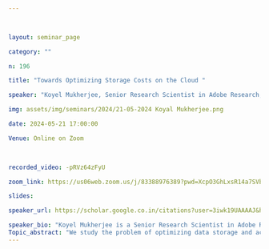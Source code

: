```yaml
--- 

  

layout: seminar_page 

category: "" 

n: 196

title: "Towards Optimizing Storage Costs on the Cloud " 

speaker: "Koyel Mukherjee, Senior Research Scientist in Adobe Research, Bangalore "  

img: assets/img/seminars/2024/21-05-2024 Koyal Mukherjee.png

date: 2024-05-21 17:00:00  

Venue: Online on Zoom

  

recorded_video: -pRVz64zFyU

zoom_link: https://us06web.zoom.us/j/83388976389?pwd=XcpO3GhLxsR14a7SVbPx33HQQa1jbt.1 

slides:  

speaker_url: https://scholar.google.co.in/citations?user=3iwk19UAAAAJ&hl=en

speaker_bio: "Koyel Mukherjee is a Senior Research Scientist in Adobe Research, Bangalore. Her current interests are in the areas of efficient Generative AI through algorithmic and learning based approaches. Earlier, she has studied several cost optimization problems in enterprise systems, such as storage costs in cloud and data redundancy in data lakes. She regularly publishes in top CS conferences such as ICDE, SIGMOD, ICML. Prior to Adobe, she has been a part of Xerox Research as well as IBM Research, Bangalore. "
Topic_abstract: "We study the problem of optimizing data storage and access costs on the cloud while ensuring that the desired performance or latency is unaffected. Firstly, we study the problem of optimizing the cloud tiers and compression schemes for given data partitions with temporal access predictions. Secondly, we propose to learn the compression performance of multiple algorithms across data partitions in different formats to generate predictions on the fly, as inputs to the optimizer. Thirdly, we approach the data partitioning problem fundamentally differently than the current default in most data lakes where partitioning is in the form of ingestion batches. We propose access pattern aware data partitioning and formulate it as a constrained optimization problem. We study the various problems theoretically as well as empirically and show significant cost savings over platform defaults as well as closest baselines in literature."
---
```


